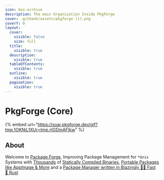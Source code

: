```yaml
---
icon: box-archive
description: The main Organization Inside PkgForge
cover: .gitbook/assets/pkgforge (1).png
coverY: 0
layout:
  cover:
    visible: false
    size: full
  title:
    visible: true
  description:
    visible: true
  tableOfContents:
    visible: true
  outline:
    visible: true
  pagination:
    visible: true
---
```


# PkgForge (Core)

{% embed url="https://soar.pkgforge.dev/gif?tmp.1OKNjL1XUr=tmp.rtGDmAFIkw" %}

## About

Welcome to [Package Forge](https://github.com/pkgforge), Improving Package Management for `*Unix` Systems with [Thousands](https://pkgs.pkgforge.dev/) of [Statically Compiled Binaries](formats/binaries/), [Portable Packages like AppImage & More](formats/packages/) and a [Package Manager written in Blazingly 🚀🚀 Fast 🦀 Rust](https://github.com/pkgforge/soar)
